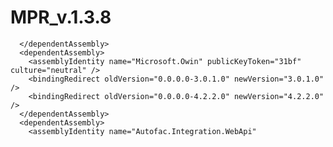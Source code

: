 # MPR_v.1.3.8

      </dependentAssembly>
      <dependentAssembly>
        <assemblyIdentity name="Microsoft.Owin" publicKeyToken="31bf" culture="neutral" />
        <bindingRedirect oldVersion="0.0.0.0-3.0.1.0" newVersion="3.0.1.0" />
        <bindingRedirect oldVersion="0.0.0.0-4.2.2.0" newVersion="4.2.2.0" />
      </dependentAssembly>
      <dependentAssembly>
        <assemblyIdentity name="Autofac.Integration.WebApi"
